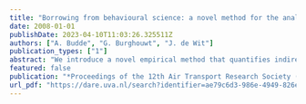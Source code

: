 ```yaml
---
title: "Borrowing from behavioural science: a novel method for the analysis of indirect temporal connectivity at airport hubs"
date: 2008-01-01
publishDate: 2023-04-10T11:03:26.325511Z
authors: ["A. Budde", "G. Burghouwt", "J. de Wit"]
publication_types: ["1"]
abstract: "We introduce a novel empirical method that quantifies indirect temporal connectivity at airport hubs and overcomes certain limitations of existing methodology. Employing a pattern recognition algorithm, originally developed for behavioural research, we analysed schedules at Frankfurt and London Stansted airports in 2007. By employing our model in a comparative analysis, we demonstrate schedule coordination effects."
featured: false
publication: "*Proceedings of the 12th Air Transport Research Society (ATRS) World Conference*"
url_pdf: "https://dare.uva.nl/search?identifier=ae79c6d3-986e-4949-826e-e8a873c5d399"
---
```


